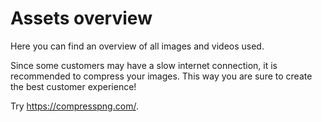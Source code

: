 # Assets overview

Here you can find an overview of all images and videos used.

Since some customers may have a slow internet connection, it is recommended to compress your images. This way you are sure to create the best customer experience!

Try https://compresspng.com/.
